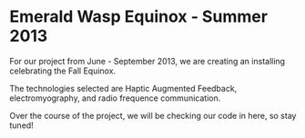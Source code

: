 Emerald Wasp Equinox - Summer 2013
====================

For our project from June - September 2013, we are creating an installing celebrating the Fall Equinox. 

The technologies selected are Haptic Augmented Feedback, electromyography, and radio frequence communication.

Over the course of the project, we will be checking our code in here, so stay tuned!
